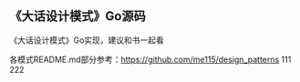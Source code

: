 ## 《大话设计模式》Go源码

《大话设计模式》Go实现，建议和书一起看

各模式README.md部分参考：https://github.com/me115/design_patterns
111
222
